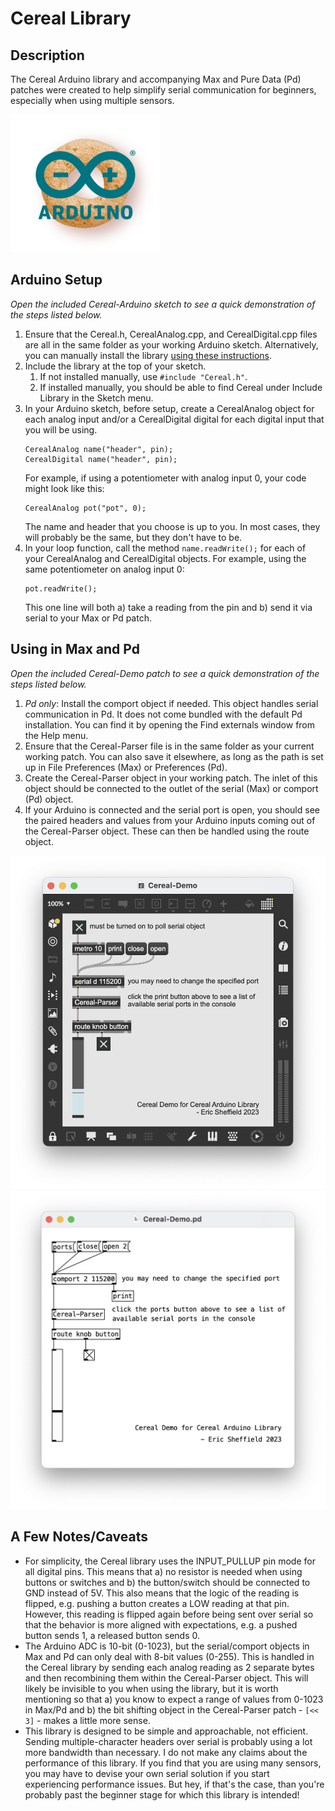 # Cereal Library

## Description
The Cereal Arduino library and accompanying Max and Pure Data (Pd) patches were created to help simplify serial communication for beginners, especially when using multiple sensors.

<img src="pics/Cereal-Logo.png" width="240px" />

## Arduino Setup
*Open the included Cereal-Arduino sketch to see a quick demonstration of the steps listed below.*
1. Ensure that the Cereal.h, CerealAnalog.cpp, and CerealDigital.cpp files are all in the same folder as your working Arduino sketch. Alternatively, you can manually install the library [using these instructions](https://docs.arduino.cc/software/ide-v1/tutorials/installing-libraries#manual-installation).
2. Include the library at the top of your sketch.
	1. If not installed manually, use  `#include "Cereal.h"`.
	2. If installed manually, you should be able to find Cereal under Include Library in the Sketch menu.
3. In your Arduino sketch, before setup, create a CerealAnalog object for each analog input and/or a CerealDigital digital for each digital input that you will be using.
	```
	CerealAnalog name("header", pin);
	CerealDigital name("header", pin);
	```
	For example, if using a potentiometer with analog input 0, your code might look like this:
	```
	CerealAnalog pot("pot", 0);
	```
	The name and header that you choose is up to you. In most cases, they will probably be the same, but they don't have to be.
4. In your loop function, call the method `name.readWrite();` for each of your CerealAnalog and CerealDigital objects. For example, using the same potentiometer on analog input 0:
   ```
   pot.readWrite();
   ```
	This one line will both a) take a reading from the pin and b) send it via serial to your Max or Pd patch.


## Using in Max and Pd
*Open the included Cereal-Demo patch to see a quick demonstration of the steps listed below.*
1. *Pd only*: Install the comport object if needed. This object handles serial communication in Pd. It does not come bundled with the default Pd installation. You can find it by opening the Find externals window from the Help menu.
2. Ensure that the Cereal-Parser file is in the same folder as your current working patch. You can also save it elsewhere, as long as the path is set up in File Preferences (Max) or Preferences (Pd).
3. Create the Cereal-Parser object in your working patch. The inlet of this object should be connected to the outlet of the serial (Max) or comport (Pd) object.
4. If your Arduino is connected and the serial port is open, you should see the paired headers and values from your Arduino inputs coming out of the Cereal-Parser object. These can then be handled using the route object.

<img src="pics/Cereal-Max-Demo-Screenshot.png" width="545px" />
<img src="pics/Cereal-Pd-Demo-Screenshot.png" width="572px" />

## A Few Notes/Caveats
- For simplicity, the Cereal library uses the INPUT_PULLUP pin mode for all digital pins. This means that a) no resistor is needed when using buttons or switches and b) the button/switch should be connected to GND instead of 5V. This also means that the logic of the reading is flipped, e.g. pushing a button creates a LOW reading at that pin. However, this reading is flipped again before being sent over serial so that the behavior is more aligned with expectations, e.g. a pushed button sends 1, a released button sends 0.
- The Arduino ADC is 10-bit (0-1023), but the serial/comport objects in Max and Pd can only deal with 8-bit values (0-255). This is handled in the Cereal library by sending each analog reading as 2 separate bytes and then recombining them within the Cereal-Parser object. This will likely be invisible to you when using the library, but it is worth mentioning so that a) you know to expect a range of values from 0-1023 in Max/Pd and b) the bit shifting object in the Cereal-Parser patch - `[<< 3]` - makes a little more sense.
- This library is designed to be simple and approachable, not efficient. Sending multiple-character headers over serial is probably using a lot more bandwidth than necessary. I do not make any claims about the performance of this library. If you find that you are using many sensors, you may have to devise your own serial solution if you start experiencing performance issues. But hey, if that's the case, than you're probably past the beginner stage for which this library is intended!